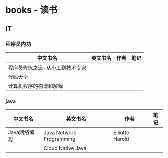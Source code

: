 # books - 读书
## IT
### 程序员内功
|中文书名|英文书名|作者|笔记|
|--|--|--|--|
|程序员修炼之道-从小工到技术专家||||
|代码大全||||
|计算机程序的构造和解释||||

### java
|中文书名|英文书名|作者|笔记|
|--|--|--|--|
|Java网络编程|Java Network Programming|Elliotte Harold||
||Cloud Native Java|||

